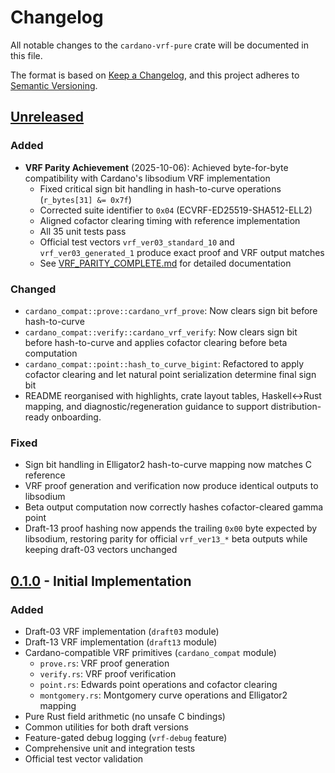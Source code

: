 # Changelog

All notable changes to the `cardano-vrf-pure` crate will be documented in this file.

The format is based on [Keep a Changelog](https://keepachangelog.com/en/1.0.0/),
and this project adheres to [Semantic Versioning](https://semver.org/spec/v2.0.0.html).

## [Unreleased]

### Added
- **VRF Parity Achievement** (2025-10-06): Achieved byte-for-byte compatibility with
  Cardano's libsodium VRF implementation
  - Fixed critical sign bit handling in hash-to-curve operations (`r_bytes[31] &= 0x7f`)
  - Corrected suite identifier to `0x04` (ECVRF-ED25519-SHA512-ELL2)
  - Aligned cofactor clearing timing with reference implementation
  - All 35 unit tests pass
  - Official test vectors `vrf_ver03_standard_10` and `vrf_ver03_generated_1` produce
    exact proof and VRF output matches
  - See [VRF_PARITY_COMPLETE.md](VRF_PARITY_COMPLETE.md) for detailed documentation

### Changed
- `cardano_compat::prove::cardano_vrf_prove`: Now clears sign bit before hash-to-curve
- `cardano_compat::verify::cardano_vrf_verify`: Now clears sign bit before hash-to-curve
  and applies cofactor clearing before beta computation
- `cardano_compat::point::hash_to_curve_bigint`: Refactored to apply cofactor clearing
  and let natural point serialization determine final sign bit
- README reorganised with highlights, crate layout tables, Haskell↔Rust mapping,
  and diagnostic/regeneration guidance to support distribution-ready onboarding.

### Fixed
- Sign bit handling in Elligator2 hash-to-curve mapping now matches C reference
- VRF proof generation and verification now produce identical outputs to libsodium
- Beta output computation now correctly hashes cofactor-cleared gamma point
- Draft-13 proof hashing now appends the trailing `0x00` byte expected by libsodium,
  restoring parity for official `vrf_ver13_*` beta outputs while keeping draft-03
  vectors unchanged

## [0.1.0] - Initial Implementation

### Added
- Draft-03 VRF implementation (`draft03` module)
- Draft-13 VRF implementation (`draft13` module)
- Cardano-compatible VRF primitives (`cardano_compat` module)
  - `prove.rs`: VRF proof generation
  - `verify.rs`: VRF proof verification
  - `point.rs`: Edwards point operations and cofactor clearing
  - `montgomery.rs`: Montgomery curve operations and Elligator2 mapping
- Pure Rust field arithmetic (no unsafe C bindings)
- Common utilities for both draft versions
- Feature-gated debug logging (`vrf-debug` feature)
- Comprehensive unit and integration tests
- Official test vector validation

[Unreleased]: https://github.com/FractionEstate/cardano-base-rust/compare/v0.1.0...HEAD
[0.1.0]: https://github.com/FractionEstate/cardano-base-rust/releases/tag/v0.1.0
